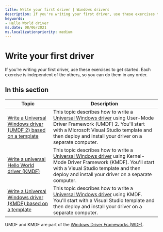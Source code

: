 ```yaml
---
title: Write your first driver | Windows drivers
description: If you're writing your first driver, use these exercises to get started.
keywords:
- Hello World driver
ms.date: 08/06/2021
ms.localizationpriority: medium
---
```


# Write your first driver


If you're writing your first driver, use these exercises to get started. Each exercise is independent of the others, so you can do them in any order.

## In this section

|Topic|Description|
|--- |--- |
|[Write a Universal Windows driver (UMDF 2) based on a template](writing-a-umdf-driver-based-on-a-template.md)|This topic describes how to write a [Universal Windows driver](/windows-hardware/drivers) using User-Mode Driver Framework (UMDF) 2\. You'll start with a Microsoft Visual Studio template and then deploy and install your driver on a separate computer.|
|[Write a universal Hello World driver (KMDF)](writing-a-very-small-kmdf--driver.md)|This topic describes how to write a [Universal Windows driver](/windows-hardware/drivers) using Kernel-Mode Driver Framework (KMDF). You'll start with a Visual Studio template and then deploy and install your driver on a separate computer.|
|[Write a Universal Windows driver (KMDF) based on a template](writing-a-kmdf-driver-based-on-a-template.md)|This topic describes how to write a [Universal Windows driver](/windows-hardware/drivers) using KMDF. You'll start with a Visual Studio template and then deploy and install your driver on a separate computer.|

 

UMDF and KMDF are part of the [Windows Driver Frameworks (WDF)](/windows-hardware/drivers/wdf/).

